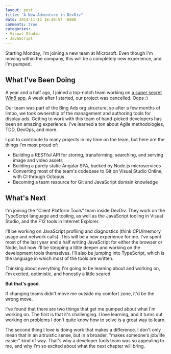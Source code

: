 ```yaml
---
layout: post
title: "A New Adventure in DevDiv"
date: 2014-11-12 16:40:57 -0800
comments: true
categories:
- Visual Studio
- JavaScript
---
```


Starting Monday, I'm joining a new team at Microsoft.
Even though I'm moving within the company, this will be a completely new experience, and I'm pumped.

What I've Been Doing
---

A year and a half ago, I joined a top-notch team working on [a super secret Win8 app](http://blog.jongallant.com/2013/03/new-job-hiring-devs.html).
A week after I started, our project was cancelled.
Oops :)

Our team was part of the Bing Ads org structure, so after a few months of limbo, we took ownership of the management and authoring tools for display ads.
Getting to work with this team of hand-picked developers has been an amazing experience.
I've learned a ton about Agile methodologies, TDD, DevOps, and more.

I got to contribute to many projects in my time on the team, but here are the things I'm most proud of:

* Building a RESTful API for storing, transforming, searching, and serving image and video assets
* Building a purely static Angular SPA, backed by Node.js microservices
* Converting most of the team's codebase to Git on Visual Studio Online, with CI through Octopus
* Becoming a team resource for Git and JavaScript domain knowledge

What's Next
---

I'm joining the "Client Platform Tools" team inside DevDiv.
They work on the TypeScript language and tooling, as well as the JavaScript tooling in Visual Studio, and the F12 tools in Internet Explorer.

I'll be working on JavaScript profiling and diagnostics (think CPU/memory usage and network calls).
This will be a new experience for me.
I've spent most of the last year and a half writing JavaScript for either the browser or Node, but now I'll be stepping a little deeper and working on the development tools themselves.
I'll also be jumping into TypeScript, which is the language in which most of the tools are written.

Thinking about everything I'm going to be learning about and working on, I'm excited, optimistic, and honestly a little scared.

**But that's good**.

If changing teams didn't move me outside my comfort zone, it'd be the wrong move.

I've found that there are two things that get me pumped about what I'm working on.
The first is that it's challenging.
I love learning, and it turns out working on problems I don't quite know how to solve is a great way to learn.

The second thing I love is doing work that makes a difference.
I don't only mean that in an altruistic sense, but in a broader, "makes someone's job/life easier" kind of way.
That's why a developer tools team was so appealing to me, and why I'm so excited about what the next chapter will bring.
